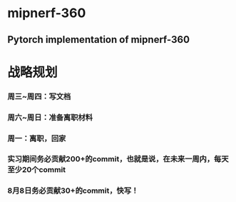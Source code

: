 # mipnerf-360

## Pytorch implementation of mipnerf-360

# 战略规划

### 周三~周四：写文档

### 周六~周日：准备离职材料
### 周一：离职，回家

### 实习期间务必贡献200+的commit，也就是说，在未来一周内，每天至少20个commit
### 8月8日务必贡献30+的commit，快写！
